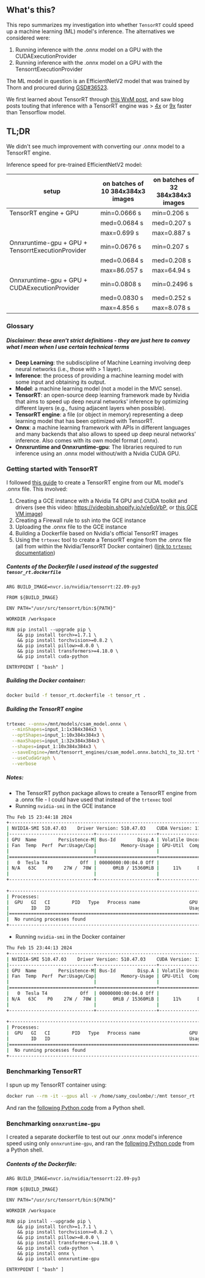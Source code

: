 ## What's this?
This repo summarizes my investigation into whether `TensorRT` could speed up a machine learning (ML) model's inference. The alternatives we considered were:

1. Running inference with the .onnx model on a GPU with the CUDAExecutionProvider
2. Running inference with the .onnx model on a GPU with the TensorrtExecutionProvider

The ML model in question is an EfficientNetV2 model that was trained by Thorn and procured during [GSD#36523](https://vault.shopify.io/gsd/projects/36523).

We first learned about TensorRT through [this WxM post](https://shopify.workplace.com/groups/mlacc/permalink/968902058176200/), and saw blog posts touting that inference with a TensorRT engine was > [4x](https://beam.apache.org/documentation/ml/tensorrt-runinference/) or [9x](https://developer.nvidia.com/blog/simplifying-and-accelerating-machine-learning-predictions-in-apache-beam-with-nvidia-tensorrt/) faster than Tensorflow model.

## TL;DR

We didn't see much improvement with converting our .onnx model to a TensorRT engine. 

Inference speed for pre-trained EfficientNetV2 model:

| setup | on batches of 10 384x384x3 images | on batches of 32 384x384x3 images |
|-------|-----------------------------------|-----------------------------------|
| TensorRT engine + GPU | min=0.0666 s      | min=0.206 s                       |
|                       | med=0.0684 s      | med=0.207 s                       |
|                       | max=0.699 s       | max=0.887 s                       |
| Onnxruntime-gpu + GPU + TensorrtExecutionProvider | min=0.0676 s      | min=0.207 s                       |
|                                                   | med=0.0684 s      | med=0.208 s                       |
|                                                   | max=86.057 s      | max=64.94 s                       |
| Onnxruntime-gpu + GPU + CUDAExecutionProvider | min=0.0808 s      | min=0.2496 s                       |
|                                               | med=0.0830 s      | med=0.252 s                       |
|                                               | max=4.856 s      | max=8.078 s                       |

### Glossary
##### Disclaimer: these aren't strict definitions - they are just here to convey what I mean when I use certain technical terms
- **Deep Learning**: the subdiscipline of Machine Learning involving deep neural networks (i.e., those with > 1 layer).
- **Inference**: the process of providing a machine learning model with some input and obtaining its output.
- **Model**: a machine learning model (not a model in the MVC sense). 
- **TensorRT**: an open-source deep learning framework made by Nvidia that aims to speed up deep neural networks' inference by optimizing different layers (e.g., fusing adjacent layers when possible).
- **TensorRT engine**: a file (or object in memory) representing a deep learning model that has been optimized with TensorRT. 
- **Onnx**: a machine learning framework with APIs in different languages and many backends that also allows to speed up deep neural networks' inference. Also comes with its own model format (.onnx). 
- **Onnxruntime and Onnxruntime-gpu**: The libraries required to run inference using an .onnx model without/with a Nvidia CUDA GPU.


### Getting started with TensorRT
I followed [this guide](https://developer.nvidia.com/blog/simplifying-and-accelerating-machine-learning-predictions-in-apache-beam-with-nvidia-tensorrt/) to create a TensorRT engine from our ML model's .onnx file. This involved:

1. Creating a GCE instance with a Nvidia T4 GPU and CUDA toolkit and drivers (see this video: https://videobin.shopify.io/v/e6oVbP, or [this GCE VM image](https://console.cloud.google.com/compute/machineImages/details/gsd36523-tensorrt-vm-with-gpu-image?project=shopify-commerce-trust))
2. Creating a Firewall rule to ssh into the GCE instance
3. Uploading the .onnx file to the GCE instance
4. Building a Dockerfile based on Nvidia's official TensorRT images
5. Using the `trtexec` tool to create a TensorRT engine from the .onnx file (all from within the Nvidia/TensorRT Docker container) ([link to `trtexec` documentation](https://github.com/NVIDIA/TensorRT/tree/main/samples/trtexec#tensorrt-command-line-wrapper-trtexec))


##### Contents of the Dockerfile I used instead of the suggested `tensor_rt.dockerfile`

```docker
ARG BUILD_IMAGE=nvcr.io/nvidia/tensorrt:22.09-py3

FROM ${BUILD_IMAGE}

ENV PATH="/usr/src/tensorrt/bin:${PATH}"

WORKDIR /workspace

RUN pip install --upgrade pip \
    && pip install torch>=1.7.1 \
    && pip install torchvision>=0.8.2 \
    && pip install pillow>=8.0.0 \
    && pip install transformers>=4.18.0 \
    && pip install cuda-python

ENTRYPOINT [ "bash" ]
````

##### Building the Docker container:

```bash
docker build -f tensor_rt.dockerfile -t tensor_rt .
```

##### Building the TensorRT engine

```bash
trtexec --onnx=/mnt/models/csam_model.onnx \
  --minShapes=input_1:1x384x384x3 \
  --optShapes=input_1:10x384x384x3 \
  --maxShapes=input_1:32x384x384x3 \
  --shapes=input_1:10x384x384x3 \
  --saveEngine=/mnt/tensorrt_engines/csam_model.onnx.batch1_to_32.trt \
  --useCudaGraph \
  --verbose
```

##### Notes:
- The TensorRT python package allows to create a TensorRT engine from a .onnx file - I could have used that instead of the `trtexec` tool
- Running `nvidia-smi` in the GCE instance

```bash
Thu Feb 15 23:44:18 2024       
+-----------------------------------------------------------------------------+
| NVIDIA-SMI 510.47.03    Driver Version: 510.47.03    CUDA Version: 11.6     |
|-------------------------------+----------------------+----------------------+
| GPU  Name        Persistence-M| Bus-Id        Disp.A | Volatile Uncorr. ECC |
| Fan  Temp  Perf  Pwr:Usage/Cap|         Memory-Usage | GPU-Util  Compute M. |
|                               |                      |               MIG M. |
|===============================+======================+======================|
|   0  Tesla T4            Off  | 00000000:00:04.0 Off |                    0 |
| N/A   63C    P0    27W /  70W |      0MiB / 15360MiB |     11%      Default |
|                               |                      |                  N/A |
+-------------------------------+----------------------+----------------------+
                                                                               
+-----------------------------------------------------------------------------+
| Processes:                                                                  |
|  GPU   GI   CI        PID   Type   Process name                  GPU Memory |
|        ID   ID                                                   Usage      |
|=============================================================================|
|  No running processes found                                                 |
+-----------------------------------------------------------------------------+
```

- Running `nvidia-smi` in the Docker container

```bash
Thu Feb 15 23:44:13 2024       
+-----------------------------------------------------------------------------+
| NVIDIA-SMI 510.47.03    Driver Version: 510.47.03    CUDA Version: 11.8     |
|-------------------------------+----------------------+----------------------+
| GPU  Name        Persistence-M| Bus-Id        Disp.A | Volatile Uncorr. ECC |
| Fan  Temp  Perf  Pwr:Usage/Cap|         Memory-Usage | GPU-Util  Compute M. |
|                               |                      |               MIG M. |
|===============================+======================+======================|
|   0  Tesla T4            Off  | 00000000:00:04.0 Off |                    0 |
| N/A   63C    P0    27W /  70W |      0MiB / 15360MiB |     11%      Default |
|                               |                      |                  N/A |
+-------------------------------+----------------------+----------------------+
                                                                               
+-----------------------------------------------------------------------------+
| Processes:                                                                  |
|  GPU   GI   CI        PID   Type   Process name                  GPU Memory |
|        ID   ID                                                   Usage      |
|=============================================================================|
|  No running processes found                                                 |
+-----------------------------------------------------------------------------+
```

### Benchmarking TensorRT 
I spun up my TensorRT container using:

```bash
docker run --rm -it --gpus all -v /home/samy_coulombe/:/mnt tensor_rt
```

And ran the [following Python code](https://github.com/samy-at-shopify/gsd-36523-tensorrt-investigation/blob/main/benchmarking_tensorrt_engine_gpu.py) from a Python shell.


### Benchmarking `onnxruntime-gpu`
I created a separate dockerfile to test out our .onnx model's inference speed using only `onnxruntime-gpu`, and ran the [following Python code](https://github.com/samy-at-shopify/gsd-36523-tensorrt-investigation/blob/main/benchmarking_onnxruntime_gpu.py) from a Python shell.

##### Contents of the Dockerfile:

```docker
ARG BUILD_IMAGE=nvcr.io/nvidia/tensorrt:22.09-py3

FROM ${BUILD_IMAGE} 

ENV PATH="/usr/src/tensorrt/bin:${PATH}"

WORKDIR /workspace

RUN pip install --upgrade pip \
    && pip install torch>=1.7.1 \
    && pip install torchvision>=0.8.2 \
    && pip install pillow>=8.0.0 \
    && pip install transformers>=4.18.0 \
    && pip install cuda-python \
    && pip install onnx \
    && pip install onnxruntime-gpu

ENTRYPOINT [ "bash" ]
```
